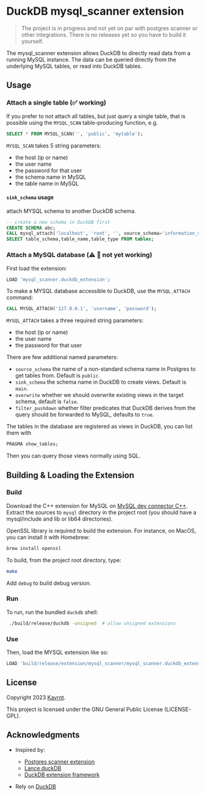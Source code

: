 # DuckDB mysql_scanner extension

> The project is in progress and not yet on par with postgres scanner or other integrations. There is no releases yet so you have to build it yourself.

The mysql_scanner extension allows DuckDB to directly read data from a running MySQL instance. The data can be queried directly from the underlying MySQL tables, or read into DuckDB tables.

## Usage

### Attach a single table (:white_check_mark: working)

If you prefer to not attach all tables, but just query a single table, that is possible using the `MYSQL_SCAN` table-producing function, e.g.

```SQL
SELECT * FROM MYSQL_SCAN('', 'public', 'mytable');
```

`MYSQL_SCAN` takes 5 string parameters:

- the host (ip or name)
- the user name
- the password for that user
- the schema name in MySQL
- the table name in MySQL

#### `sink_schema` usage

attach MYSQL schema to another DuckDB schema.

```sql
-- create a new schema in DuckDB first
CREATE SCHEMA abc;
CALL mysql_attach('localhost', 'root', '', source_schema='information_schema', sink_schema='abc');
SELECT table_schema,table_name,table_type FROM tables;
```

### Attach a MySQL database (:warning: :red_circle: not yet working)

First load the extension:

```SQL
LOAD 'mysql_scanner.duckdb_extension';
```

To make a MYSQL database accessible to DuckDB, use the `MYSQL_ATTACH` command:

```SQL
CALL MYSQL_ATTACH('127.0.0.1', 'username', 'password');
```

`MYSQL_ATTACH` takes a three required string parameters:

- the host (ip or name)
- the user name
- the password for that user

There are few additional named parameters:

- `source_schema` the name of a non-standard schema name in Postgres to get tables from. Default is `public`.
- `sink_schema` the schema name in DuckDB to create views. Default is `main`.
- `overwrite` whether we should overwrite existing views in the target schema, default is `false`.
- `filter_pushdown` whether filter predicates that DuckDB derives from the query should be forwarded to MySQL, defaults to `true`.

The tables in the database are registered as views in DuckDB, you can list them with

```SQL
PRAGMA show_tables;
```

Then you can query those views normally using SQL.

## Building & Loading the Extension

### Build

Download the C++ extension for MySQL on [MySQL dev connector C++](https://dev.mysql.com/downloads/connector/cpp/).
Extract the sources to `mysql` directory in the project root (you should have a mysql/include and lib or lib64 directories).

OpenSSL library is required to build the extension. For instance, on MacOS, you can install it with Homebrew:

```sh
brew install openssl
```

To build, from the project root directory, type:

```sh
make
```

Add `debug` to build debug version.

### Run

To run, run the bundled `duckdb` shell:

```sh
 ./build/release/duckdb -unsigned  # allow unsigned extensions
```

### Use

Then, load the MYSQL extension like so:

```SQL
LOAD 'build/release/extension/mysql_scanner/mysql_scanner.duckdb_extension';
```

## License

Copyright 2023 [Kayrnt](kayrnt@gmail.com).

This project is licensed under the GNU General Public License (LICENSE-GPL).

## Acknowledgments

- Inspired by:
  - [Postgres scanner extension](https://github.com/duckdblabs/postgres_scanner)
  - [Lance duckDB](https://github.com/lancedb/lance/blob/main/integration/duckdb_lance)
  - [DuckDB extension framework](https://github.com/Mause/duckdb-extension-framework)

- Rely on [DuckDB](https://github.com/duckdb/duckdb)
